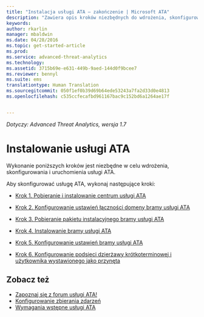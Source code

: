 ```yaml
---
title: "Instalacja usługi ATA — zakończenie | Microsoft ATA"
description: "Zawiera opis kroków niezbędnych do wdrożenia, skonfigurowania i uruchomienia usługi ATA."
keywords: 
author: rkarlin
manager: mbaldwin
ms.date: 04/28/2016
ms.topic: get-started-article
ms.prod: 
ms.service: advanced-threat-analytics
ms.technology: 
ms.assetid: 3715b69e-e631-449b-9aed-144d0f9bcee7
ms.reviewer: bennyl
ms.suite: ems
translationtype: Human Translation
ms.sourcegitcommit: 050f1ef0b39d69b64ede53243a7fa2d33d0e4813
ms.openlocfilehash: c535ccfecafbd961167bac9c152bd6a1264ae17f


---
```


*Dotyczy: Advanced Threat Analytics, wersja 1.7*



# Instalowanie usługi ATA

Wykonanie poniższych kroków jest niezbędne w celu wdrożenia, skonfigurowania i uruchomienia usługi ATA.

Aby skonfigurować usługę ATA, wykonaj następujące kroki:


-   [Krok 1. Pobieranie i instalowanie centrum usługi ATA](install-ata-step1.md)

-   [Krok 2. Konfigurowanie ustawień łączności domeny bramy usługi ATA](install-ata-step2.md)

-   [Krok 3. Pobieranie pakietu instalacyjnego bramy usługi ATA](install-ata-step3.md)

-   [Krok 4. Instalowanie bramy usługi ATA](install-ata-step4.md)

-   [Krok 5. Konfigurowanie ustawień bramy usługi ATA](install-ata-step5.md)

-   [Krok 6. Konfigurowanie podsieci dzierżawy krótkoterminowej i użytkownika wystawionego jako przynęta](install-ata-step6.md)


## Zobacz też

- [Zapoznaj się z forum usługi ATA!](https://social.technet.microsoft.com/Forums/security/home?forum=mata)
- [Konfigurowanie zbierania zdarzeń](configure-event-collection.md)
- [Wymagania wstępne usługi ATA](/advanced-threat-analytics/plan-design/ata-prerequisites)




<!--HONumber=Aug16_HO5-->


